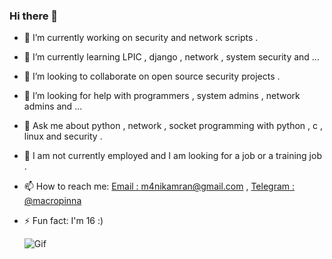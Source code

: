 ### Hi there 👋

<!--
**manikamran/manikamran** is a ✨ _special_ ✨ repository because its `README.md` (this file) appears on your GitHub profile.

Here are some ideas to get you started:
-->
- 🔭 I’m currently working on security and network scripts .
- 🌱 I’m currently learning LPIC , django , network , system security and ...
- 👯 I’m looking to collaborate on open source security projects .
- 🤔 I’m looking for help with programmers , system admins , network admins and ...
- 💬 Ask me about python , network , socket programming with python , c , linux and security .
- 💼 I am not currently employed and I am looking for a job or a training job .
- 📫 How to reach me: [Email : m4nikamran@gmail.com](mailto:m4nikamran@gmail.com) , [Telegram : @macropinna](https://www.t.me/macropinna)
- ⚡ Fun fact: I'm 16 :)

     ![Gif](https://github.com/manikamran/manikamran/blob/main/computerPixArtGif.gif)

